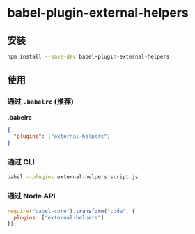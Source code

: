 # babel-plugin-external-helpers

## 安装

```sh
npm install --save-dev babel-plugin-external-helpers
```

## 使用

### 通过 `.babelrc` (推荐)

**.babelrc**

```json
{
  "plugins": ["external-helpers"]
}
```

### 通过 CLI

```sh
babel --plugins external-helpers script.js
```

### 通过 Node API

```javascript
require("babel-core").transform("code", {
  plugins: ["external-helpers"]
});
```
